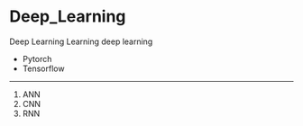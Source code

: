 # Deep_Learning
Deep Learning
Learning deep learning
* Pytorch
* Tensorflow
-------------------------------------------
1. ANN
2. CNN
3. RNN
